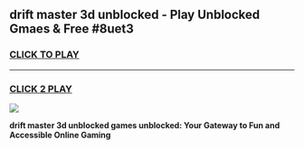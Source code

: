 
## drift master 3d unblocked - Play Unblocked Gmaes & Free #8uet3
<h3>
<a href="https://news.freeplayer.one?title=drift_master_3d_unblocked&ref=03M">CLICK TO PLAY</a></h3>
<hr>

<h3>
<a href="https://news.freeplayer.one?title=drift_master_3d_unblocked&ref=03M">CLICK 2 PLAY</a>
  
</h3>

<a href="https://news.freeplayer.one?title=drift_master_3d_unblocked&ref=03M"><img src="https://clearcache.store/games.png"></a>


**drift master 3d unblocked games unblocked: Your Gateway to Fun and Accessible Online Gaming**
